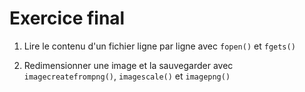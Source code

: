 # Exercice final

1. Lire le contenu d'un fichier ligne par ligne avec `fopen()` et `fgets()`

2. Redimensionner une image et la sauvegarder avec `imagecreatefrompng()`, `imagescale()` et `imagepng()`